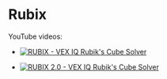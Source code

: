 # Rubix

YouTube videos:

- [![RUBIX - VEX IQ Rubik's Cube Solver](https://img.youtube.com/vi/bGxpXlIaIaA/0.jpg)](https://www.youtube.com/watch?v=bGxpXlIaIaA)

- [![RUBIX 2.0 - VEX IQ Rubik's Cube Solver](https://img.youtube.com/vi/L6gSuM-JHgo/0.jpg)](https://www.youtube.com/watch?v=L6gSuM-JHgo)
